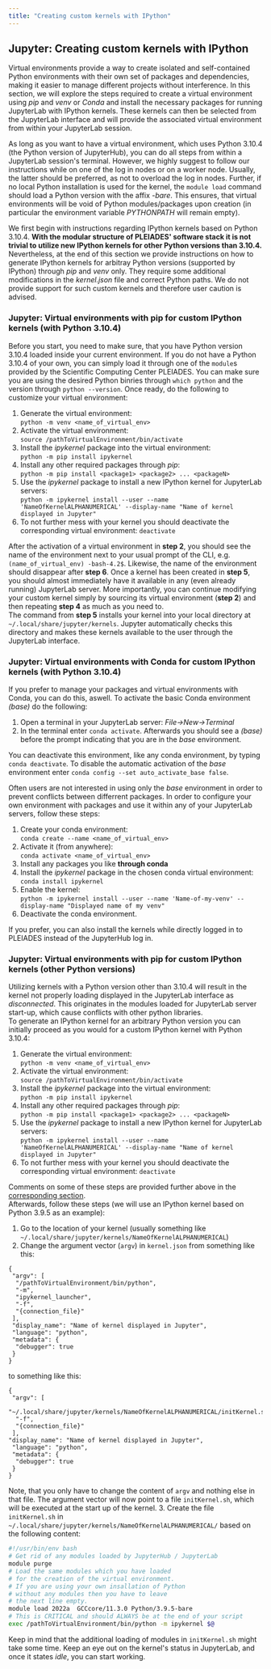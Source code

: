 ```yaml
---
title: "Creating custom kernels with IPython"
---
```


## Jupyter: Creating custom kernels with IPython

Virtual environments provide a way to create isolated and self-contained Python environments with their own set of packages and dependencies, making it easier to manage different projects without interference. In this section, we will explore the steps required to create a virtual environment using *pip* and *venv* or *Conda* and install the necessary packages for running JupyterLab with IPython kernels. These kernels can then be selected from the JupyterLab interface and will provide the associated virtual environment from within your JupyterLab session.
  
As long as you want to have a virtual environment, which uses Python 3.10.4 (the Python version of JupyterHub), you can do all steps from within a JupyterLab session's terminal. However, we highly suggest to follow our instructions while on one of the log in nodes or on a worker node. Usually, the latter should be preferred, as not to overload the log in nodes. Further, if no local Python installation is used for the kernel, the `module load` command should load a Python version with the affix *-bare*. This ensures, that virtual environments will be void of Python modules/packages upon creation (in particular the environment variable *PYTHONPATH* will remain empty).
  
We first begin with instructions regarding IPython kernels based on Python 3.10.4. **With the modular structure of PLEIADES' software stack it is not trivial to utilize new IPython kernels for other Python versions than 3.10.4.** Nevertheless, at the end of this section we provide instructions on how to generate IPython kernels for arbitray Python versions (supported by IPython) through *pip* and *venv* only. They require some additional modifications in the *kernel.json* file and correct Python paths. We do not provide support for such custom kernels and therefore user caution is advised. 

### Jupyter: Virtual environments with pip for custom IPython kernels (with Python 3.10.4)

Before you start, you need to make sure, that you have Python version 3.10.4 loaded inside your current environment. If you do not have a Python 3.10.4 of your own, you can simply load it through one of the `module`s provided by the Scientific Computing Center PLEIADES. You can make sure you are using the desired Python binries through `which python` and the version through `python --version`. Once ready, do the following to customize your virtual environment:

1. Generate the virtual environment:  
`python -m venv <name_of_virtual_env>`
2. Activate the virtual environment:  
`source /pathToVirtualEnvironment/bin/activate`
3. Install the *ipykernel* package into the virtual environment:  
`python -m pip install ipykernel`
4. Install any other required packages through *pip*:  
`python -m pip install <package1> <package2> ... <packageN>` 
5. Use the *ipykernel* package to install a new IPython kernel for JupyterLab servers:  
`python -m ipykernel install --user --name 'NameOfKernelALPHANUMERICAL' --display-name "Name of kernel displayed in Jupyter"`
6. To not further mess with your kernel you should deactivate the corresponding virtual environment: `deactivate`

After the activation of a virtual environment in **step 2**, you should see the name of the environment next to your usual prompt of the CLI, e.g. `(name_of_virtual_env) -bash-4.2$`. Likewise, the name of the environment should disappear after **step 6**. Once a kernel has been created in **step 5**, you should almost immediately have it available in any (even already running) JupyterLab server. More importantly, you can continue modifying your custom kernel simply by sourcing its virtual environment (**step 2**) and then repeating **step 4** as much as you need to.  
The command from **step 5** installs your kernel into your local directory at `~/.local/share/jupyter/kernels`. Jupyter automatically checks this directory and makes these kernels available to the user through the JupyterLab interface.



### Jupyter: Virtual environments with Conda for custom IPython kernels (with Python 3.10.4)

If you prefer to manage your packages and virtual environments with Conda, you can do this, aswell. To activate the basic Conda environment *(base)* do the following:

1. Open a terminal in your JupyterLab server: *File-&gt;New-&gt;Terminal*
2. In the terminal enter `conda activate`. Afterwards you should see a *(base)* before the prompt indicating that you are in the *base* environment.

You can deactivate this environment, like any conda environment, by typing `conda deactivate`. To disable the automatic activation of the *base* environment enter `conda config --set auto_activate_base false`.

Often users are not interested in using only the *base* environment in order to prevent conflicts between differrent packages. In order to configure your own environment with packages and use it within any of your JupyterLab servers, follow these steps:

1. Create your conda environment:  
`conda create --name <name_of_virtual_env>`
2. Activate it (from anywhere):  
`conda activate <name_of_virtual_env>`
3. Install any packages you like **through conda**
4. Install the *ipykernel* package in the chosen conda virtual environment:  
`conda install ipykernel`
5. Enable the kernel:  
`python -m ipykernel install --user --name 'Name-of-my-venv' --display-name "Displayed name of my venv"` 
6. Deactivate the conda environment.
  
If you prefer, you can also install the kernels while directly logged in to PLEIADES instead of the JupyterHub log in.

### Jupyter: Virtual environments with pip for custom IPython kernels (other Python versions)

Utilizing kernels with a Python version other than 3.10.4 will result in the kernel not properly loading displayed in the JupyterLab interface as *disconnected*. This originates in the modules loaded for JupyterLab server start-up, which cause conflicts with other python libraries.  
To generate an IPython kernel for an arbitrary Python version you can initially proceed as you would for a custom IPython kernel with Python 3.10.4:

1. Generate the virtual environment:  
`python -m venv <name_of_virtual_env>`
2. Activate the virtual environment:  
`source /pathToVirtualEnvironment/bin/activate`
3. Install the *ipykernel* package into the virtual environment:  
`python -m pip install ipykernel`
4. Install any other required packages through *pip*:  
`python -m pip install <package1> <package2> ... <packageN>` 
5. Use the *ipykernel* package to install a new IPython kernel for JupyterLab servers:  
`python -m ipykernel install --user --name 'NameOfKernelALPHANUMERICAL' --display-name "Name of kernel displayed in Jupyter"`
6. To not further mess with your kernel you should deactivate the corresponding virtual environment: `deactivate`

Comments on some of these steps are provided further above in the [corresponding section](#jupyter:-virtual-environments-with-pip-for-custom-ipython-kernels-(with-python-3.10.4)).  
Afterwards, follow these steps (we will use an IPython kernel based on Python 3.9.5 as an example):

1. Go to the location of your kernel (usually something like `~/.local/share/jupyter/kernels/NameOfKernelALPHANUMERICAL`)
2. Change the argument vector (`argv`) in `kernel.json` from something like this:  
```
{
 "argv": [
  "/pathToVirtualEnvironment/bin/python",
  "-m",
  "ipykernel_launcher",
  "-f",
  "{connection_file}"
 ],
 "display_name": "Name of kernel displayed in Jupyter",
 "language": "python",
 "metadata": {
  "debugger": true
 }
}
```
to something like this:  
```
{
 "argv": [
  "~/.local/share/jupyter/kernels/NameOfKernelALPHANUMERICAL/initKernel.sh",
  "-f",
  "{connection_file}"
 ], 
"display_name": "Name of kernel displayed in Jupyter",
 "language": "python",
 "metadata": {
  "debugger": true
 }
}
```
Note, that you only have to change the content of `argv` and nothing else in that file. The argument vector will now point to a file `initKernel.sh`, which will be executed at the start up of the kernel.
3. Create the file `initKernel.sh` in `~/.local/share/jupyter/kernels/NameOfKernelALPHANUMERICAL/` based on the following content:  
```bash
#!/usr/bin/env bash
# Get rid of any modules loaded by JupyterHub / JupyterLab
module purge
# Load the same modules which you have loaded
# for the creation of the virtual environment.
# If you are using your own insallation of Python
# without any modules then you have to leave 
# the next line empty.
module load 2022a  GCCcore/11.3.0 Python/3.9.5-bare
# This is CRITICAL and should ALWAYS be at the end of your script
exec /pathToVirtualEnvironment/bin/python -m ipykernel $@
```  
  
Keep in mind that the additional loading of modules in `initKernel.sh` might take some time. Keep an eye out on the kernel's status in JupyterLab, and once it states *idle*, you can start working.
